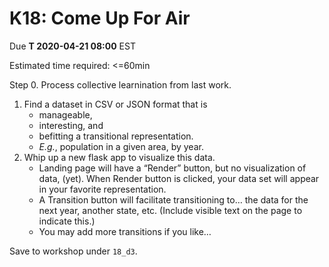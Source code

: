 # K18: Come Up For Air

Due **T 2020-04-21 08:00** EST

Estimated time required: <=60min

Step 0. Process collective learnination from last work.

1. Find a dataset in CSV or JSON format that is
   - manageable,
   - interesting, and
   - befitting a transitional representation.
   - *E.g.*, population in a given area, by year.
2. Whip up a new flask app to visualize this data.
   - Landing page will have a “Render” button, but no visualization of data, (yet). When Render button is clicked, your data set will appear in your favorite representation.
   - A Transition button will facilitate transitioning to… the data for the next year, another state, etc. (Include visible text on the page to indicate this.)
   - You may add more transitions if you like…

Save to workshop under `18_d3`.
